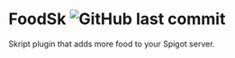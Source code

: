 # FoodSk ![GitHub last commit](https://img.shields.io/github/last-commit/PanIntegralus/FoodSk)
Skript plugin that adds more food to your Spigot server.
